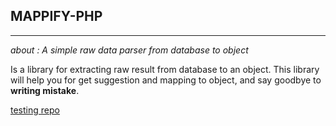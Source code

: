 ## MAPPIFY-PHP

---
_about : A simple raw data parser from database to object_

Is a library for extracting raw result from database to an object.
This library will help you for get suggestion and mapping to object,
and say goodbye to **writing mistake**.

[testing repo](https://github.com/Zolusca/RawToObjectMapper-PHP)